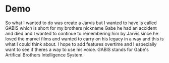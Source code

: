 # Demo

So what I wanted to do was create a Jarvis but I wanted to have is called GABIS which is short 
for my brothers nickname Gabe he had an accident and died and I wanted to continue to 
remembering him by Jarvis since he loved the marvel films and wanted to carry on his legacy in 
a way and this is what I could think about. I hope to add features overtime and I especially
want to see if theres a way to use his voice. GABIS stands for Gabe's Artifical Brothers
Intelligence System. 


